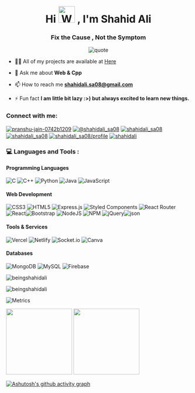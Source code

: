 <h1 align="center">Hi <img src="https://raw.githubusercontent.com/nixin72/nixin72/master/wave.gif" 
         alt="Waving hand animated gif"
         height="45"
         width="45" /> , I'm Shahid Ali</h1>
<h3 align="center">Fix the Cause ,  Not the Symptom</h3>




<p align="center"> <img src="https://quotes-github-readme.vercel.app/api?type=horizontal&theme=dark" alt="quote" /> </p>
         


- 👨‍💻 All of my projects are available at [Here](https://shahidali.netlify.app/)


- 💬 Ask me about **Web & Cpp**

- 📫 How to reach me **shahidali.sa08@gmail.com**

- ⚡ Fun fact **I am little bit lazy :>) but always excited to learn new things.**



<h3 align="left">Connect with me:</h3>
<p align="left">
<a href="https://linkedin.com/in/shahidali_sa08" target="blank"><img align="center" src="https://img.shields.io/badge/LinkedIn-0077B5?style=for-the-badge&logo=linkedin&logoColor=white" alt="pranshu-jain-0742b1209" /></a>
<a href="https://medium.com/@shahidali_sa08" target="blank"><img align="center" src="https://img.shields.io/badge/Medium-12100E?style=for-the-badge&logo=medium&logoColor=white" alt="@shahidali_sa08"  /></a>
<a href="https://www.hackerrank.com/shahidali_sa08" target="blank"><img align="center" src="https://img.shields.io/badge/-Hackerrank-2EC866?style=for-the-badge&logo=HackerRank&logoColor=white" alt="shahidali_sa08"  /></a>
<a href="https://www.leetcode.com/shahidali_sa08" target="blank"><img align="center" src="https://img.shields.io/badge/-LeetCode-FFA116?style=for-the-badge&logo=LeetCode&logoColor=black" alt="shahidali_sa08"  /></a>       
<a href="https://auth.geeksforgeeks.org/user/shahidali_sa08/profile" target="_blank"><img align="center" src="https://img.shields.io/badge/GeeksforGeeks-298D46?style=for-the-badge&logo=geeksforgeeks&logoColor=white" alt="shahidali_sa08/profile"  /></a>
<a href="https://twitter.com/shahidali_sa08" target="blank"><img align="center" src="https://img.shields.io/twitter/follow/shahidali?logo=twitter&style=for-the-badge" alt="shahidali" /></a>
</p>


<h3 align="left">💻 Languages and Tools :</h3>

<h4> Programming Languages </h4>

![C](https://img.shields.io/badge/c-%2300599C.svg?style=for-the-badge&logo=c&logoColor=white) 
![C++](https://img.shields.io/badge/c++-%2300599C.svg?style=for-the-badge&logo=c%2B%2B&logoColor=white) 
![Python](https://img.shields.io/badge/python-3670A0?style=for-the-badge&logo=python&logoColor=ffdd54)
![Java](https://img.shields.io/badge/java-%23ED8B00.svg?style=for-the-badge&logo=java&logoColor=white)
![JavaScript](https://img.shields.io/badge/javascript-%23323330.svg?style=for-the-badge&logo=javascript&logoColor=%23F7DF1E)

<h4> Web Development </h4>

![CSS3](https://img.shields.io/badge/css3-%231572B6.svg?style=for-the-badge&logo=css3&logoColor=white) ![HTML5](https://img.shields.io/badge/html5-%23E34F26.svg?style=for-the-badge&logo=html5&logoColor=white) ![Express.js](https://img.shields.io/badge/express.js-%23404d59.svg?style=for-the-badge&logo=express&logoColor=%2361DAFB)  ![Styled Components](https://img.shields.io/badge/styled--components-DB7093?style=for-the-badge&logo=styled-components&logoColor=white) ![React Router](https://img.shields.io/badge/React_Router-CA4245?style=for-the-badge&logo=react-router&logoColor=white) ![React](https://img.shields.io/badge/react-%2320232a.svg?style=for-the-badge&logo=react&logoColor=%2361DAFB)![Bootstrap](https://img.shields.io/badge/bootstrap-%23563D7C.svg?style=for-the-badge&logo=bootstrap&logoColor=white) ![NodeJS](https://img.shields.io/badge/node.js-6DA55F?style=for-the-badge&logo=node.js&logoColor=white)  ![NPM](https://img.shields.io/badge/NPM-%23000000.svg?style=for-the-badge&logo=npm&logoColor=white)   ![jQuery](https://img.shields.io/badge/jquery-%230769AD.svg?style=for-the-badge&logo=jquery&logoColor=white)![json](https://img.shields.io/badge/JSON-000000.svg?style=for-the-badge&logo=JSON&logoColor=white)


<h4>Tools & Services </h4>

![Vercel](https://img.shields.io/badge/vercel-%23000000.svg?style=for-the-badge&logo=vercel&logoColor=white)
![Netlify](https://img.shields.io/badge/netlify-%23000000.svg?style=for-the-badge&logo=netlify&logoColor=#00C7B7)
![Socket.io](https://img.shields.io/badge/Socket.io-black?style=for-the-badge&logo=socket.io&badgeColor=010101)
![Canva](https://img.shields.io/badge/Canva-%2300C4CC.svg?style=for-the-badge&logo=Canva&logoColor=white) 

<h4> Databases </h4>

 ![MongoDB](https://img.shields.io/badge/MongoDB-%234ea94b.svg?style=for-the-badge&logo=mongodb&logoColor=white) ![MySQL](https://img.shields.io/badge/mysql-%2300f.svg?style=for-the-badge&logo=mysql&logoColor=white)
![Firebase](https://img.shields.io/badge/firebase-%23039BE5.svg?style=for-the-badge&logo=firebase)


<p><img align="center" src="https://github-readme-streak-stats.herokuapp.com/?user=beingshahidali&" alt="beingshahidali" /></p>


<p><img align="center" src="https://github-readme-stats.vercel.app/api/top-langs?username=beingshahidali&show_icons=true&locale=en&layout=compact" alt="beingshahidali" /></p>

![Metrics](https://metrics.lecoq.io/beingshahidali?template=classic&achievements=1&habits=1&base=header%2C%20activity%2C%20community%2C%20repositories%2C%20metadata&base.indepth=false&base.hireable=false&base.skip=false&habits=false&habits.from=200&habits.days=14&habits.facts=true&habits.charts=false&habits.charts.type=classic&habits.trim=false&habits.languages.limit=8&habits.languages.threshold=0%25&achievements=false&achievements.threshold=C&achievements.secrets=false&achievements.display=compact&achievements.limit=0&config.timezone=Asia%2FKolkata&config.twemoji=true)



<img height="180em" src="https://github-profile-summary-cards.vercel.app/api/cards/profile-details?username=beingshahidali&theme=github_dark" />
<img height="180em" src="https://github-profile-summary-cards.vercel.app/api/cards/stats?username=beingshahidali&theme=github_dark"/>



[![Ashutosh's github activity graph](https://github-readme-activity-graph.vercel.app/graph?username=beingshahidali&bg_color=ffcfe9&color=9e4c98&line=9e4c98&point=403d3d&area=true&hide_border=true)](https://github.com/ashutosh00710/github-readme-activity-graph)

